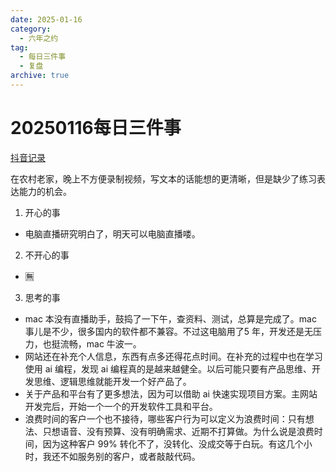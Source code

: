 ```yaml
---
date: 2025-01-16
category:
  - 六年之约
tag:
  - 每日三件事
  - 复盘
archive: true
---
```


# 20250116每日三件事

[抖音记录](https://www.douyin.com/user/MS4wLjABAAAAmKaQG1sbK0e5svJaVzHsN8HOW4GCUCVVmcx5bRP6wY4?modal_id=7460710637586625041)

在农村老家，晚上不方便录制视频，写文本的话能想的更清晰，但是缺少了练习表达能力的机会。
1. 开心的事
- 电脑直播研究明白了，明天可以电脑直播喽。
2. 不开心的事
- ️🈚️
3. 思考的事
- mac 本没有直播助手，鼓捣了一下午，查资料、测试，总算是完成了。mac 事儿是不少，很多国内的软件都不兼容。不过这电脑用了5 年，开发还是无压力，也挺流畅，mac 牛波一。
- 网站还在补充个人信息，东西有点多还得花点时间。在补充的过程中也在学习使用 ai 编程，发现 ai 编程真的是越来越健全。以后可能只要有产品思维、开发思维、逻辑思维就能开发一个好产品了。
- 关于产品和平台有了更多想法，因为可以借助 ai 快速实现项目方案。主网站开发完后，开始一个一个的开发软件工具和平台。
- 浪费时间的客户一个也不接待，哪些客户行为可以定义为浪费时间：只有想法、只想语音、没有预算、没有明确需求、近期不打算做。为什么说是浪费时间，因为这种客户 99% 转化不了，没转化、没成交等于白玩。有这几个小时，我还不如服务别的客户，或者敲敲代码。